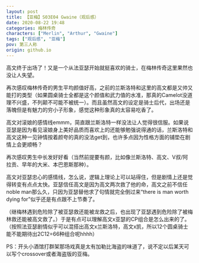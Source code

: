 ```yaml
---
layout: post
title: 【亚梅】S03E04 Gwaine（观后感）
date: 2020-08-22 19:48
categories: 梅林传奇
characters: ["Merlin", "Arthur", "Gwaine"]
tags: ["观后感", "亚梅"]
pov: 第三人称
origin: github.io
---
```


高文终于出场了！又是一个从法亚瑟开始就挺喜欢的骑士，在梅林传奇这里果然也没让人失望。

再次感叹梅林传奇的男生平均颜值好高，之前的兰斯洛特和这里的高文都是又帅又能打的类型（如果圆桌骑士全都是这个颜值和武力值的水准，那真的Camelot没道理不兴盛，不列颠不可能不被统一）。而且虽然高文的设定是骑士后代，出场还是落魄但是有魅力的穷小子形象，感觉这种形象真的太容易吃香了。

高文对滚娘的感情线emmm，简直跟兰斯洛特一样没法让人觉得很信服。如果说亚瑟是因为看见滚娘身上美好品质而喜欢上的还能够勉强说得通的话，兰斯洛特和高文这种一见钟情按着颜夸的真的没法get到，也许多点因为性格方面的铺垫在剧情上会更顺畅？

再次感叹男生中长发好好看（当然前提要有颜，比如像兰斯洛特、高文、V叔/阿拉贡、早年的大米、本巴恩斯那种）。

高文对亚瑟忠心的感情线，怎么说，逻辑上理论上可以站得住，但是剧情上还是觉得转变有点点太快。亚瑟信任高文是因为高文两次救了他的命，高文之前不信任noble man那么久，只因为亚瑟替他求了句情就完全倒过来“there is man worth dying for”似乎还是有点跟不上节奏了。

（继梅林遇到危险除了被亚瑟救还能被龙救之后，也出现了亚瑟遇到危险除了被梅林救还能被高文救了。）于是有点可以理解高文x亚瑟的CP组合是怎么出来的了。（按照法亚瑟剧情似乎可以混搭出高文x兰斯洛特，高文x凯，所以12个圆桌骑士能不能期待出2C12=66种组合呢hhhh）

PS：开头小酒馆打群架那场戏真是太有加勒比海盗的味道了，说不定以后某天可以写个crossover或者海盗版的亚梅。